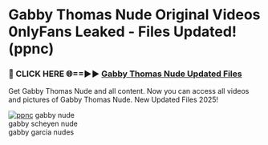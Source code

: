 # Gabby Thomas Nude Original Videos 0nlyFans Leaked - Files Updated! (ppnc)

<h3>🔴 CLICK HERE 🌐==►► <a href="https://tinyurl.com/5h6xmrr3" rel="nofollow">Gabby Thomas Nude Updated Files</a></h3>

Get Gabby Thomas Nude and all content. Now you can access all videos and pictures of Gabby Thomas Nude. New Updated Files 2025!

[![ppnc](https://i.imgur.com/KVD873Z.gif)](https://tinyurl.com/5h6xmrr3)
gabby nude<br>
gabby scheyen nude<br>
gabby garcia nudes